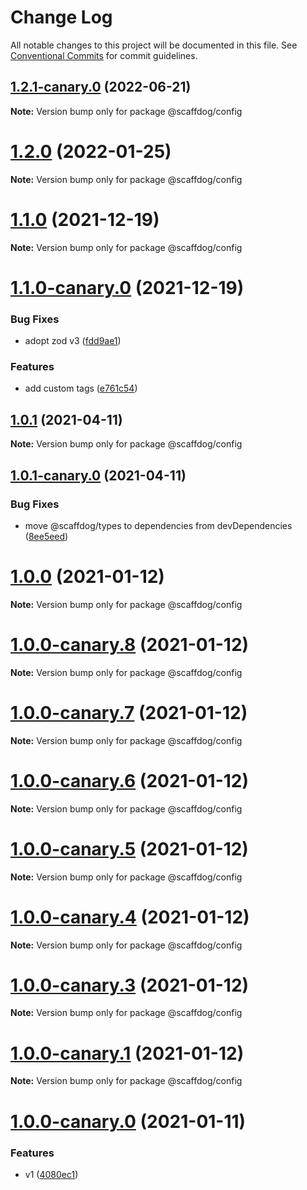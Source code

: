 # Change Log

All notable changes to this project will be documented in this file.
See [Conventional Commits](https://conventionalcommits.org) for commit guidelines.

## [1.2.1-canary.0](https://github.com/cats-oss/scaffdog/compare/v1.2.0...v1.2.1-canary.0) (2022-06-21)

**Note:** Version bump only for package @scaffdog/config

# [1.2.0](https://github.com/cats-oss/scaffdog/compare/v1.1.0...v1.2.0) (2022-01-25)

**Note:** Version bump only for package @scaffdog/config

# [1.1.0](https://github.com/cats-oss/scaffdog/compare/v1.1.0-canary.0...v1.1.0) (2021-12-19)

**Note:** Version bump only for package @scaffdog/config

# [1.1.0-canary.0](https://github.com/cats-oss/scaffdog/compare/v1.0.1...v1.1.0-canary.0) (2021-12-19)

### Bug Fixes

- adopt zod v3 ([fdd9ae1](https://github.com/cats-oss/scaffdog/commit/fdd9ae12f7a5a1e47318f5cb32c7d7caf9c69a5f))

### Features

- add custom tags ([e761c54](https://github.com/cats-oss/scaffdog/commit/e761c546eb3265ef879454d4a29fcc3972397c43))

## [1.0.1](https://github.com/cats-oss/scaffdog/compare/v1.0.1-canary.0...v1.0.1) (2021-04-11)

**Note:** Version bump only for package @scaffdog/config

## [1.0.1-canary.0](https://github.com/cats-oss/scaffdog/compare/v1.0.0...v1.0.1-canary.0) (2021-04-11)

### Bug Fixes

- move @scaffdog/types to dependencies from devDependencies ([8ee5eed](https://github.com/cats-oss/scaffdog/commit/8ee5eedd59bf8e0ccbf12a3884e662fe387980b6))

# [1.0.0](https://github.com/cats-oss/scaffdog/compare/v1.0.0-canary.8...v1.0.0) (2021-01-12)

**Note:** Version bump only for package @scaffdog/config

# [1.0.0-canary.8](https://github.com/cats-oss/scaffdog/compare/v1.0.0-canary.7...v1.0.0-canary.8) (2021-01-12)

**Note:** Version bump only for package @scaffdog/config

# [1.0.0-canary.7](https://github.com/cats-oss/scaffdog/compare/v1.0.0-canary.6...v1.0.0-canary.7) (2021-01-12)

**Note:** Version bump only for package @scaffdog/config

# [1.0.0-canary.6](https://github.com/cats-oss/scaffdog/compare/v1.0.0-canary.5...v1.0.0-canary.6) (2021-01-12)

**Note:** Version bump only for package @scaffdog/config

# [1.0.0-canary.5](https://github.com/cats-oss/scaffdog/compare/v1.0.0-canary.4...v1.0.0-canary.5) (2021-01-12)

**Note:** Version bump only for package @scaffdog/config

# [1.0.0-canary.4](https://github.com/cats-oss/scaffdog/compare/v1.0.0-canary.3...v1.0.0-canary.4) (2021-01-12)

**Note:** Version bump only for package @scaffdog/config

# [1.0.0-canary.3](https://github.com/cats-oss/scaffdog/compare/v1.0.0-canary.2...v1.0.0-canary.3) (2021-01-12)

**Note:** Version bump only for package @scaffdog/config

# [1.0.0-canary.1](https://github.com/cats-oss/scaffdog/compare/v1.0.0-canary.0...v1.0.0-canary.1) (2021-01-12)

**Note:** Version bump only for package @scaffdog/config

# [1.0.0-canary.0](https://github.com/cats-oss/scaffdog/compare/v0.3.0...v1.0.0-canary.0) (2021-01-11)

### Features

- v1 ([4080ec1](https://github.com/cats-oss/scaffdog/commit/4080ec14ef4397bd9061afca92eaf742926e58ac))
